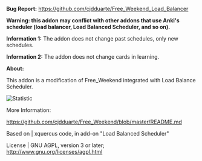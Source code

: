 <b>Bug Report:</b> https://github.com/cjdduarte/Free_Weekend_Load_Balancer

<b>Warning: this addon may conflict with other addons that use Anki's scheduler (load balancer, Load Balanced Scheduler, and so on).</b>

<b>Information 1:</b> The addon does not change past schedules, only new schedules.

<b>Information 2:</b> The addon does not change cards in learning.

<b>About:</b>

This addon is a modification of Free_Weekend integrated with Load Balance Scheduler.

<img src="https://i.ibb.co/c60sYf3/statistic.jpg" alt="Statistic">

More Information:

https://github.com/cjdduarte/Free_Weekend/blob/master/README.md

Based on | xquercus code, in add-on "Load Balanced Scheduler"

License | GNU AGPL, version 3 or later; http://www.gnu.org/licenses/agpl.html